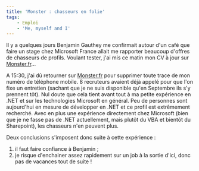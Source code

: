 ```yaml
---
title: 'Monster : chasseurs en folie'
tags:
    - Emploi
    - 'Me, myself and I'
---
```


Il y a quelques jours Benjamin Gauthey me confirmait autour d'un café que faire
un stage chez Microsoft France allait me rapporter beaucoup d'offres de
chasseurs de profils. Voulant tester, j'ai mis ce matin mon CV à jour sur
[Monster.fr](http://www.monster.fr/)…

A 15:30, j'ai dû retourner sur [Monster.fr](http://www.monster.fr/) pour
supprimer toute trace de mon numéro de téléphone mobile. 8 recruteurs avaient
déjà appelé pour que l'on fixe un entretien (sachant que je ne suis disponible
qu'en Septembre ils s'y prennent tôt). Nul doute que cela tient avant tout à ma
petite expérience en .NET et sur les technologies Microsoft en général. Peu de
personnes sont aujourd'hui en mesure de développer en .NET et ce profil est
extrêmement recherché. Avec en plus une expérience directement chez Microsoft
(bien que je ne fasse pas de .NET actuellement, mais plutôt du VBA et bientôt du
Sharepoint), les chasseurs n'en peuvent plus.

Deux conclusions s'imposent donc suite à cette expérience :

1.  il faut faire confiance à Benjamin ;
2.  je risque d'enchainer assez rapidement sur un job à la sortie d'ici, donc
    pas de vacances tout de suite !

